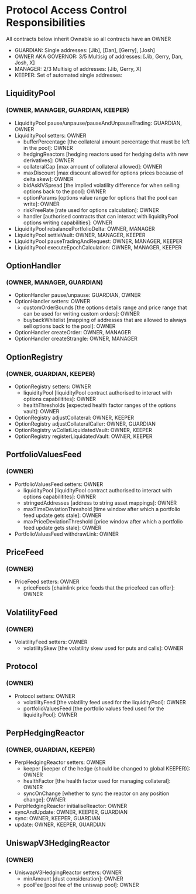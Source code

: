 # Protocol Access Control Responsibilities

All contracts below inherit Ownable so all contracts have an OWNER

- GUARDIAN: Single addresses: [Jib], [Dan], [Gerry], [Josh]
- OWNER AKA GOVERNOR: 3/5 Multisig of addresses: [Jib, Gerry, Dan, Josh, X]
- MANAGER: 2/3 Multisig of addresses: [Jib, Gerry, X]
- KEEPER: Set of automated single addresses:

## LiquidityPool 
### (OWNER, MANAGER, GUARDIAN, KEEPER)

- LiquidityPool pause/unpause/pauseAndUnpauseTrading: GUARDIAN, OWNER
- LiquidityPool setters: OWNER
    - bufferPercentage [the collateral amount percentage that must be left in the pool]: OWNER
    - hedgingReactors [hedging reactors used for hedging delta with new derivatives]: OWNER
    - collateralCap [max amount of collateral allowed]: OWNER
    - maxDiscount [max discount allowed for options prices because of delta skew]: OWNER
    - bidAskIVSpread [the implied volatility difference for when selling options back to the pool]: OWNER
    - optionParams [options value range for options that the pool can write]: OWNER
    - riskFreeRate [rate used for options calculation]: OWNER
    - handler [authorised contracts that can interact with liquidityPool options writing capabilities]: OWNER
- LiquidityPool rebalancePortfolioDelta: OWNER, MANAGER
- LiquidityPool settleVault: OWNER, MANAGER, KEEPER 
- LiquidityPool pauseTradingAndRequest: OWNER, MANAGER, KEEPER
- LiquidityPool executeEpochCalculation: OWNER, MANAGER, KEEPER


## OptionHandler
### (OWNER, MANAGER, GUARDIAN)

- OptionHandler pause/unpause: GUARDIAN, OWNER
- OptionHandler setters: OWNER
    - customOrderBounds [the options details range and price range that can be used for writing custom orders]: OWNER
    - buybackWhitelist [mapping of addresses that are allowed to always sell options back to the pool]: OWNER
- OptionHandler createOrder: OWNER, MANAGER
- OptionHandler createStrangle: OWNER, MANAGER

## OptionRegistry
### (OWNER, GUARDIAN, KEEPER)

- OptionRegistry setters: OWNER
    - liquidityPool [liquidityPool contract authorised to interact with options capabilitites]: OWNER
    - healthThresholds [expected health factor ranges of the options vault]: OWNER
- OptionRegistry adjustCollateral: OWNER, KEEPER
- OptionRegistry adjustCollateralCaller: OWNER, GUARDIAN
- OptionRegistry wCollatLiquidatedVault: OWNER, KEEPER
- OptionRegistry registerLiquidatedVault: OWNER, KEEPER

## PortfolioValuesFeed
### (OWNER)

- PortfolioValuesFeed setters: OWNER
    - liquidityPool [liquidityPool contract authorised to interact with options capabilitites]: OWNER
    - stringedAddresses [address to string asset mappings]: OWNER
    - maxTimeDeviationThreshold [time window after which a portfolio feed update gets stale]: OWNER
    - maxPriceDeviationThreshold [price window after which a portfolio feed update gets stale]: OWNER
- PortfolioValuesFeed withdrawLink: OWNER

## PriceFeed
### (OWNER)

- PriceFeed setters: OWNER
    - priceFeeds [chainlink price feeds that the pricefeed can offer]: OWNER


## VolatilityFeed
### (OWNER)

- VolatilityFeed setters: OWNER
    - volatilitySkew [the volatility skew used for puts and calls]: OWNER

## Protocol
### (OWNER)

- Protocol setters: OWNER
    - volatilityFeed [the volatility feed used for the liquidityPool]: OWNER
    - portfolioValuesFeed [the portfolio values feed used for the liquidityPool]: OWNER

## PerpHedgingReactor
### (OWNER, GUARDIAN, KEEPER)

- PerpHedgingReactor setters: OWNER
    - keeper [keeper of the hedge (should be changed to global KEEPER)]: OWNER
    - healthFactor [the health factor used for managing collateral]: OWNER
    - syncOnChange [whether to sync the reactor on any position change]: OWNER
- PerpHedgingReactor initialiseReactor: OWNER
- syncAndUpdate: OWNER, KEEPER, GUARDIAN
- sync: OWNER, KEEPER, GUARDIAN
- update: OWNER, KEEPER, GUARDIAN

## UniswapV3HedgingReactor
### (OWNER)

- UniswapV3HedgingReactor setters: OWNER
    - minAmount [dust consideration]: OWNER
    - poolFee [pool fee of the uniswap pool]: OWNER